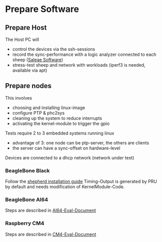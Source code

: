 # Prepare Software

## Prepare Host

The Host PC will

- control the devices via the ssh-sessions
- record the sync-performance with a logic analyzer connected to each sheep ([Saleae Software](https://www.saleae.com/downloads/))
- stress-test sheep and network with workloads (iperf3 is needed, available via apt)

## Prepare nodes

This involves

- choosing and installing linux-image
- configure PTP & phc2sys
- cleaning up the system to reduce interrupts
- activating the kernel-module to trigger the gpio

Tests require 2 to 3 embedded systems running linux

- advantage of 3: one node can be ptp-server, the others are clients
- the server can have a sync-offset on hardware-level

Devices are connected to a dhcp network (network under test)

### BeagleBone Black

Follow the [shepherd installation guide](https://orgua.github.io/shepherd/user/getting_started.html)
Timing-Output is generated by PRU by default and needs modification of KernelModule-Code.

### BeagleBone AI64

Steps are described in [AI64-Eval-Document](https://github.com/orgua/shepherd_v2_planning/blob/main/66_beaglebone_ai64_eval.md)

### Raspberry CM4

Steps are described in [CM4-Eval-Document](https://github.com/orgua/shepherd_v2_planning/blob/main/67_raspberry_CM4_eval.md)
